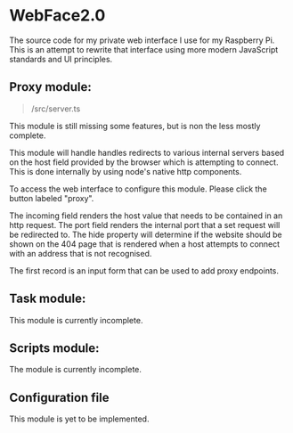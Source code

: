 # WebFace2.0
The source code for my private web interface I use for my Raspberry Pi. This is an attempt to rewrite that interface using more modern JavaScript standards and UI principles. 

## Proxy module:
> /src/server.ts

This module is still missing some features, but is non the less mostly complete.

This module will handle handles redirects to various internal servers based on the host field provided by the browser which is attempting to connect. This is done internally by using node's native http components. 

To access the web interface to configure this module. Please click the button labeled "proxy". 

The incoming field renders the host value that needs to be contained in an http request. The port field renders the internal port that a set request will be redirected to. The hide property will determine if the website should be shown on the 404 page that is rendered when a host attempts to connect with an address that is not recognised. 

The first record is an input form that can be used to add proxy endpoints. 

## Task module:
This module is currently incomplete.

## Scripts module:
The module is currently incomplete.

## Configuration file
This module is yet to be implemented. 

